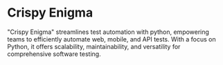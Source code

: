# Crispy Enigma
"Crispy Enigma" streamlines test automation with python, empowering teams to efficiently automate web, mobile, and API tests. With a focus on Python, it offers scalability, maintainability, and versatility for comprehensive software testing.
